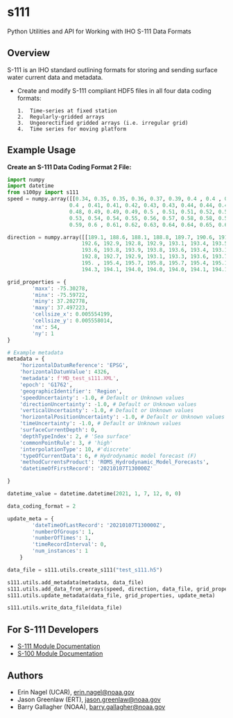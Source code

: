 s111
======
Python Utilities and API for Working with IHO S-111 Data Formats

Overview
--------

S-111 is an IHO standard outlining formats for storing and sending surface
water current data and metadata.

-   Create and modify S-111 compliant HDF5 files in all four data coding
    formats:


        1.  Time-series at fixed station 
        2.  Regularly-gridded arrays 
        3.  Ungeorectified gridded arrays (i.e. irregular grid)
        4.  Time series for moving platform

Example Usage
-------------

**Create an S-111 Data Coding Format 2 File:**
```python
import numpy
import datetime
from s100py import s111
speed = numpy.array([[0.34, 0.35, 0.35, 0.36, 0.37, 0.39, 0.4 , 0.4 , 0.4 , 0.39, 0.39,
                    0.4 , 0.41, 0.41, 0.42, 0.43, 0.43, 0.44, 0.44, 0.45, 0.46, 0.47,
                    0.48, 0.49, 0.49, 0.49, 0.5 , 0.51, 0.51, 0.52, 0.52, 0.52, 0.53,
                    0.53, 0.54, 0.54, 0.55, 0.56, 0.57, 0.58, 0.58, 0.59, 0.59, 0.59,
                    0.59, 0.6 , 0.61, 0.62, 0.63, 0.64, 0.64, 0.65, 0.66, 0.66]])

direction = numpy.array([[189.1, 188.6, 188.1, 188.8, 189.7, 190.6, 191.5, 192. , 192.3,
                        192.6, 192.9, 192.8, 192.9, 193.1, 193.4, 193.5, 193.4, 193.6,
                        193.6, 193.8, 193.9, 193.8, 193.6, 193.4, 193.1, 193. , 192.9,
                        192.8, 192.7, 192.9, 193.1, 193.3, 193.6, 193.7, 194.1, 194.6,
                        195. , 195.4, 195.7, 195.8, 195.7, 195.4, 195.1, 194.8, 194.5,
                        194.3, 194.1, 194.0, 194.0, 194.0, 194.1, 194.1, 194.1, 194.2]])

grid_properties = {
        'maxx': -75.30278,
        'minx': -75.59722,
        'miny': 37.202778,
        'maxy': 37.497223,
        'cellsize_x': 0.005554199,
        'cellsize_y': 0.005558014,
        'nx': 54,
        'ny': 1
}

# Example metadata
metadata = {
    'horizontalDatumReference': 'EPSG',
    'horizontalDatumValue': 4326,
    'metadata': f'MD_test_s111.XML',
    'epoch': 'G1762',
    'geographicIdentifier': 'Region',
    'speedUncertainty': -1.0, # Default or Unknown values
    'directionUncertainty': -1.0, # Default or Unknown values
    'verticalUncertainty': -1.0, # Default or Unknown values
    'horizontalPositionUncertainty': -1.0, # Default or Unknown values
    'timeUncertainty': -1.0, # Default or Unknown values
    'surfaceCurrentDepth': 0, 
    'depthTypeIndex': 2, # 'Sea surface'
    'commonPointRule': 3, # 'high'
    'interpolationType': 10, #'discrete'
    'typeOfCurrentData': 6, # Hydrodynamic model forecast (F)
    'methodCurrentsProduct': 'ROMS_Hydrodynamic_Model_Forecasts',
    'datetimeOfFirstRecord': '20210107T130000Z'

}

datetime_value = datetime.datetime(2021, 1, 7, 12, 0, 0)

data_coding_format = 2

update_meta = {
        'dateTimeOfLastRecord': '20210107T130000Z',
        'numberOfGroups': 1,
        'numberOfTimes': 1,
        'timeRecordInterval': 0,
        'num_instances': 1
    }

data_file = s111.utils.create_s111("test_s111.h5")

s111.utils.add_metadata(metadata, data_file)
s111.utils.add_data_from_arrays(speed, direction, data_file, grid_properties, datetime_value, data_coding_format)
s111.utils.update_metadata(data_file, grid_properties, update_meta)

s111.utils.write_data_file(data_file)
```

For S-111 Developers
--------------------
- [S-111 Module Documentation](https://s100py.readthedocs.io/en/latest/s111.html#s111-module-docs)
- [S-100 Module Documentation](https://s100py.readthedocs.io/en/latest/s100.html)

Authors
-------

-   Erin Nagel (UCAR), <erin.nagel@noaa.gov>
-   Jason Greenlaw (ERT), <jason.greenlaw@noaa.gov>
-   Barry Gallagher (NOAA), <barry.gallagher@noaa.gov>



